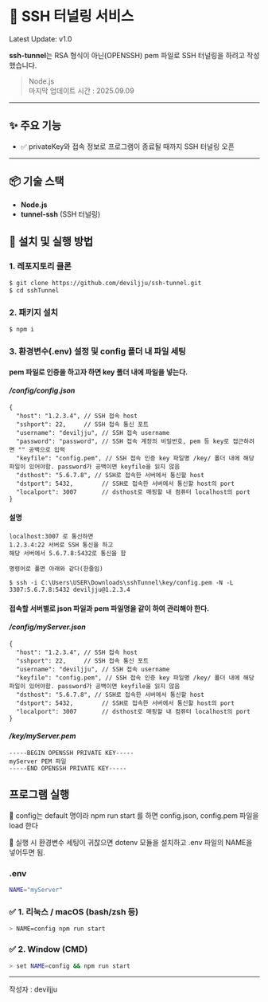 # 🧬 SSH 터널링 서비스

Latest Update: v1.0

**ssh-tunnel**는 RSA 형식이 아닌(OPENSSH) pem 파일로 SSH 터널링을 하려고 작성했습니다.

> Node.js  
> 마지막 업데이트 시간 : 2025.09.09

---

## ✨ 주요 기능

- ✅ privateKey와 접속 정보로 프로그램이 종료될 때까지 SSH 터널링 오픈
---

## 📦 기술 스택

- **Node.js**
- **tunnel-ssh** (SSH 터널링)

## 🏁 설치 및 실행 방법

### 1. 레포지토리 클론

```bash
$ git clone https://github.com/deviljju/ssh-tunnel.git
$ cd sshTunnel
```
### 2. 패키지 설치
```bash
$ npm i
```
### 3. 환경변수(.env) 설정 및 config 폴더 내 파일 세팅

#### pem 파일로 인증을 하고자 하면 key 폴더 내에 파일을 넣는다.

#### _**/config/config.json**_
```jsonc
{
  "host": "1.2.3.4", // SSH 접속 host
  "sshport": 22,     // SSH 접속 통신 포트
  "username": "deviljju", // SSH 접속 username
  "password": "password", // SSH 접속 계정의 비밀번호, pem 등 key로 접근하려면 "" 공백으로 입력
  "keyfile": "config.pem", // SSH 접속 인증 key 파일명 /key/ 폴더 내에 해당 파일이 있어야함. password가 공백이면 keyfile을 읽지 않음
  "dsthost": "5.6.7.8", // SSH로 접속한 서버에서 통신할 host
  "dstport": 5432,        // SSH로 접속한 서버에서 통신할 host의 port
  "localport": 3007       // dsthost로 매핑할 내 컴퓨터 localhost의 port
}
```
#### **설명**
```
localhost:3007 로 통신하면
1.2.3.4:22 서버로 SSH 통신을 하고
해당 서버에서 5.6.7.8:5432로 통신을 함

명령어로 풀면 아래와 같다(한줄임)

$ ssh -i C:\Users\USER\Downloads\sshTunnel\key/config.pem -N -L 3307:5.6.7.8:5432 deviljju@1.2.3.4

```
#### 접속할 서버별로 json 파일과 pem 파일명을 같이 하여 관리해야 한다.
#### _**/config/myServer.json**_
```jsonc
{
  "host": "1.2.3.4", // SSH 접속 host
  "sshport": 22,     // SSH 접속 통신 포트
  "username": "deviljju", // SSH 접속 username
  "keyfile": "config.pem", // SSH 접속 인증 key 파일명 /key/ 폴더 내에 해당 파일이 있어야함. password가 공백이면 keyfile을 읽지 않음
  "dsthost": "5.6.7.8", // SSH로 접속한 서버에서 통신할 host
  "dstport": 5432,        // SSH로 접속한 서버에서 통신할 host의 port
  "localport": 3007       // dsthost로 매핑할 내 컴퓨터 localhost의 port
}
```
#### _**/key/myServer.pem**_
```text
-----BEGIN OPENSSH PRIVATE KEY-----
myServer PEM 파일
-----END OPENSSH PRIVATE KEY-----
```
## 프로그램 실행
🔹 config는 default 명이라 npm run start 를 하면 config.json, config.pem 파일을 load 한다

🔹 실행 시 환경변수 세팅이 귀찮으면 dotenv 모듈을 설치하고 .env 파일의 NAME을 넣어두면 됨.

### .env ###
```bash
NAME="myServer"
```
### ✅ 1. 리눅스 / macOS (bash/zsh 등)
```bash
> NAME=config npm run start
```
### ✅ 2. Window (CMD)
```bash
> set NAME=config && npm run start
```
---
작성자 : deviljju
